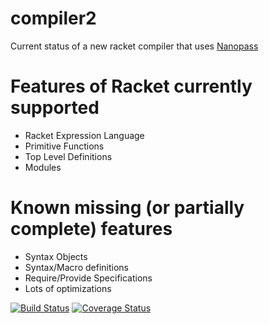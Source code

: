 compiler2
=========
Current status of a new racket compiler that uses [Nanopass][1]

# Features of Racket currently supported
* Racket Expression Language
* Primitive Functions
* Top Level Definitions
* Modules

# Known missing (or partially complete) features
* Syntax Objects
* Syntax/Macro definitions
* Require/Provide Specifications
* Lots of optimizations

[![Build Status](https://travis-ci.org/LeifAndersen/racket-compiler2.svg?branch=master)](https://travis-ci.org/LeifAndersen/racket-compiler2)
[![Coverage Status](https://coveralls.io/repos/LeifAndersen/racket-compiler2/badge.svg?branch=master&service=github)](https://coveralls.io/github/LeifAndersen/racket-compiler2?branch=master)

[1]: http://nanopass.org
